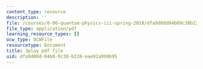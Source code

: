```yaml
---
content_type: resource
description: ''
file: /courses/8-06-quantum-physics-iii-spring-2018/dfa9d00d04b09c38b228eae92a999b95_papfq4sdC3w.pdf
file_type: application/pdf
learning_resource_types: []
ocw_type: OCWFile
resourcetype: Document
title: 3play pdf file
uid: dfa9d00d-04b0-9c38-b228-eae92a999b95
---
```

